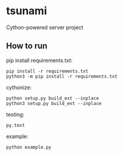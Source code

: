 # tsunami
Cython-powered server project

## How to run
pip install requirements.txt:
```
pip install -r requirements.txt
python3 -m pip install -r requirements.txt
```
cythonize:
```
python setup.py build_ext --inplace
python3 setup.py build_ext --inplace
```
testing:
```
py.test
```
example:
```
python example.py
```
